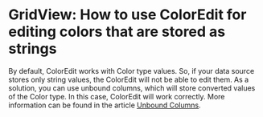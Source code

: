 # GridView: How to use ColorEdit for editing colors that are stored as strings


<p>By default, ColorEdit works with Color type values. So, if your data source stores only string values, the ColorEdit will not be able to edit them. As a solution, you can use unbound columns, which will store converted values of the Color type. In this case, ColorEdit will work correctly. More information can be  found in the article <a href="http://documentation.devexpress.com/#WindowsForms/CustomDocument1477"><u>Unbound Columns</u></a>.</p>

<br/>


